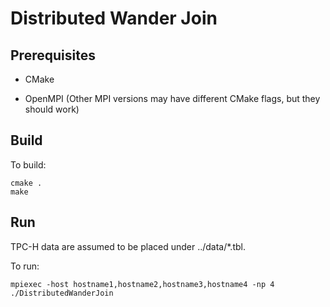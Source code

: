 Distributed Wander Join
====================================

## Prerequisites

* CMake

* OpenMPI (Other MPI versions may have different CMake flags, but they should work)

## Build
To build:

    cmake .
    make

## Run

TPC-H data are assumed to be placed under ../data/*.tbl.

To run:

    mpiexec -host hostname1,hostname2,hostname3,hostname4 -np 4 ./DistributedWanderJoin
